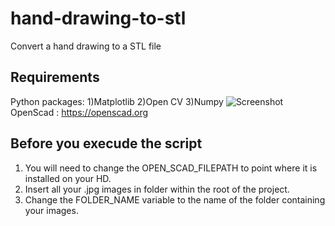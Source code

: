 # hand-drawing-to-stl
Convert a hand drawing to a STL file

## Requirements 
Python packages: 
1)Matplotlib
2)Open CV
3)Numpy
![Screenshot](Screenshot.png)
OpenScad : https://openscad.org

## Before you execude the script
1) You will need to change the OPEN_SCAD_FILEPATH to point where it is installed on your HD. 
2) Insert all your .jpg images in folder within the root of the project. 
3) Change the FOLDER_NAME variable to the name of the folder containing your images.
